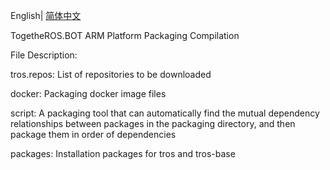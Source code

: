 English| [简体中文](./README_cn.md)

TogetheROS.BOT ARM Platform Packaging Compilation

File Description:

tros.repos: List of repositories to be downloaded

docker: Packaging docker image files

script: A packaging tool that can automatically find the mutual dependency relationships between packages in the packaging directory, and then package them in order of dependencies

packages: Installation packages for tros and tros-base